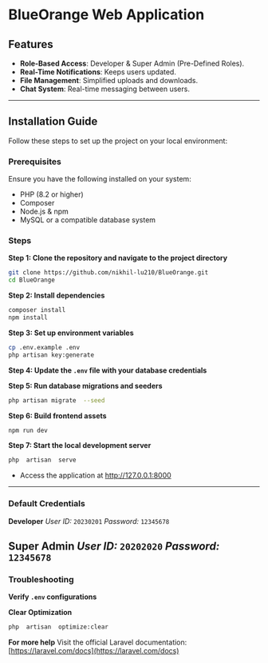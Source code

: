 # BlueOrange Web Application

## Features
-  **Role-Based Access**: Developer & Super Admin (Pre-Defined Roles).
-  **Real-Time Notifications**: Keeps users updated.
-  **File Management**: Simplified uploads and downloads.
-  **Chat System**: Real-time messaging between users.
---

## Installation Guide
Follow these steps to set up the project on your local environment:

### Prerequisites
Ensure you have the following installed on your system:
- PHP (8.2 or higher)
- Composer
- Node.js & npm
- MySQL or a compatible database system

### Steps
**Step 1: Clone the repository and navigate to the project directory**
```bash
git clone https://github.com/nikhil-lu210/BlueOrange.git
cd BlueOrange
```

**Step 2: Install dependencies**
```bash
composer install
npm install
```

**Step 3: Set up environment variables**
```bash
cp .env.example .env
php artisan key:generate
```

**Step 4: Update the `.env` file with your database credentials**

**Step 5: Run database migrations and seeders**
```bash
php artisan migrate  --seed
```

**Step 6: Build frontend assets**
```bash
npm run dev
```

**Step 7: Start the local development server**
```bash
php  artisan  serve
```

- Access the application at http://127.0.0.1:8000
---

### Default Credentials
**Developer**
*User ID:* `20230201`
*Password:* `12345678`

**Super Admin**
*User ID:* `20202020`
*Password:* `12345678`
---

### Troubleshooting
**Verify `.env` configurations**

**Clear Optimization**
```bash
php  artisan  optimize:clear
```

**For more help**
Visit the official Laravel documentation: [https://laravel.com/docs](https://laravel.com/docs)